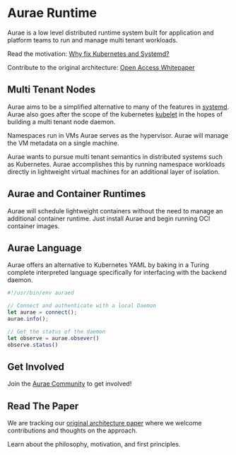Aurae Runtime
========

Aurae is a low level distributed runtime system built for application and platform teams to run and manage multi tenant workloads.

Read the motivation: [Why fix Kubernetes and Systemd?](https://medium.com/@kris-nova/why-fix-kubernetes-and-systemd-782840e50104)

Contribute to the original architecture: [Open Access Whitepaper](https://docs.google.com/document/d/1dA591eipsgWeAlaSwbYNQtAQaES243IIqXPAfKhJSjU/edit#)

## Multi Tenant Nodes

Aurae aims to be a simplified alternative to many of the features in [systemd](https://www.freedesktop.org/wiki/Software/systemd/). Aurae also goes after the scope of the kubernetes [kubelet](https://github.com/kubernetes/kubelet) in the hopes of building a multi tenant node daemon.

Namespaces run in VMs Aurae serves as the hypervisor. Aurae will manage the VM metadata on a single machine.

Aurae wants to pursue multi tenant semantics in distributed systems such as Kubernetes. Aurae accomplishes this by running namespace workloads directly in lightweight virtual machines for an additional layer of isolation.

## Aurae and Container Runtimes

Aurae will schedule lightweight containers without the need to manage an additional container runtime. Just install Aurae and begin running OCI container images.

## Aurae Language 

Aurae offers an alternative to Kubernetes YAML by baking in a Turing complete interpreted language specifically for interfacing with the backend daemon. 

```typescript
#!/usr/bin/env auraed

// Connect and authenticate with a local Daemon
let aurae = connect();
aurae.info();

// Get the status of the daemon
let observe = aurae.obsever()
observe.status()
```

## Get Involved 

Join the [Aurae Community](https://github.com/aurae-runtime/community) to get involved!

## Read The Paper

We are tracking our [original architecture paper](https://docs.google.com/document/d/1dA591eipsgWeAlaSwbYNQtAQaES243IIqXPAfKhJSjU/edit#) where we welcome contributions and thoughts on the approach.

Learn about the philosophy, motivation, and first principles.

